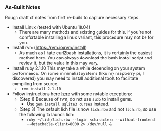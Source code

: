### As-Built Notes
Rough draft of notes from first re-build to capture necessary steps.

- Install Linux (tested with Ubuntu 18.04)
  - There are many methods and existing guides for this. If you're not comfortable installing a linux variant, this procedure may not be for you.
- Install rvm (https://rvm.io/rvm/install)
  - As much as I hate curl2bash installations, it is certainly the easiest method here. You can always download the bash install script and review it, but the value in this may vary.
- Install ruby 2.1.10
This may take a while depending on your system performance. On some minimalist systems (like my raspberry pi, I discovered) you may need to install additional tools to facilitate compiling from source.
  - ` rvm install 2.1.10`
- Follow instructions here [here](https://gswiki.play.net/Profanity#Quick_and_Dirty:_What_to_do_for_a_GUI-less_VM "here") with some notable exceptions:
  - (Step 1) Because of rvm, do not use `sudo` to install gems.
    - Use `gem install sqlite3 curses` instead.
  - (Step 3) The default lich file is now `lich.rbw` and not `lich.rb`, so use the following to launch lich:
    - `ruby ~/lich/lich.rbw --login <character> --without-frontend --detachable-client=8000 2> /dev/null &`
